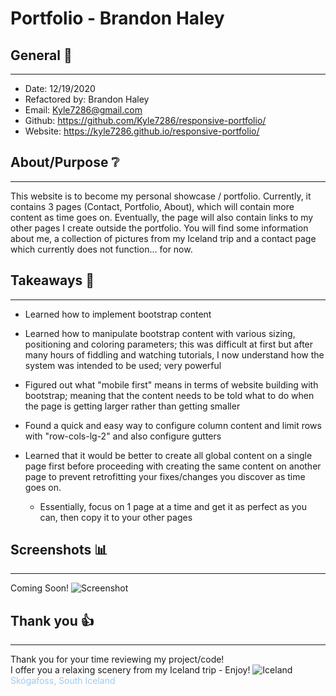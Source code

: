 # Portfolio - Brandon Haley

## General 📖
---
- Date:           12/19/2020
- Refactored by:  Brandon Haley
- Email:          Kyle7286@gmail.com
- Github:         https://github.com/Kyle7286/responsive-portfolio/
- Website:        https://kyle7286.github.io/responsive-portfolio/

## About/Purpose ❔
---
This website is to become my personal showcase / portfolio.  Currently, it contains 3 pages (Contact, Portfolio, About), which will contain more content as time goes on.  Eventually, the page will also contain links to my other pages I create outside the portfolio.  You will find some information about me, a collection of pictures from my Iceland trip and a contact page which currently does not function... for now.

## Takeaways 🥡
--- 
* Learned how to implement bootstrap content

* Learned how to manipulate bootstrap content with various sizing, positioning and coloring parameters; this was difficult at first but after many hours of fiddling and watching tutorials, I now understand how the system was intended to be used; very powerful

* Figured out what "mobile first" means in terms of website building with bootstrap; meaning that the content needs to be told what to do when the page is getting larger rather than getting smaller

* Found a quick and easy way to configure column content and limit rows with "row-cols-lg-2" and also configure gutters

* Learned that it would be better to create all global content on a single page first before proceeding with creating the same content on another page to prevent retrofitting your fixes/changes you discover as time goes on.  
    * Essentially, focus on 1 page at a time and get it as perfect as you can, then copy it to your other pages

## Screenshots 📊
---
Coming Soon! 
![Screenshot](...)



## Thank you 👍 
---
Thank you for your time reviewing my project/code!<br>
I offer you a relaxing scenery from my Iceland trip - Enjoy!
![Iceland](./assets\images\portfolio\DSC_6110.jpg)
<span style="color:#a0c9f0">Skógafoss, South Iceland</span>


